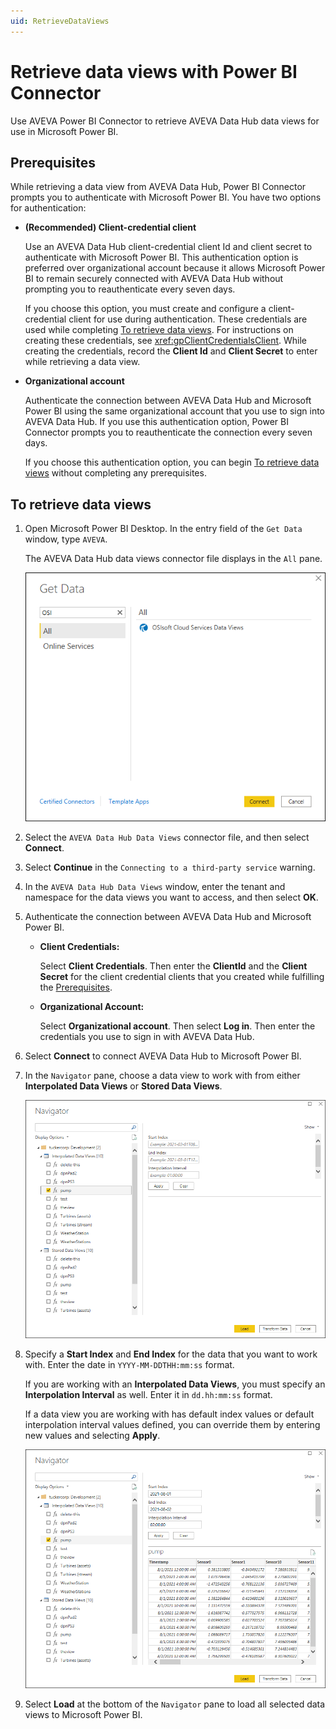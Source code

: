 ```yaml
---
uid: RetrieveDataViews
---
```


# Retrieve data views with Power BI Connector

Use AVEVA Power BI Connector to retrieve AVEVA Data Hub data views for use in Microsoft Power BI.

## Prerequisites

While retrieving a data view from AVEVA Data Hub, Power BI Connector prompts you to authenticate with Microsoft Power BI. You have two options for authentication:

- **(Recommended) Client-credential client**

    Use an AVEVA Data Hub client-credential client Id and client secret to authenticate with Microsoft Power BI. This authentication option is preferred over organizational account because it allows Microsoft Power BI to remain securely connected with AVEVA Data Hub without prompting you to reauthenticate every seven days.

    If you choose this option, you must create and configure a client-credential client for use during authentication. These credentials are used while completing [To retrieve data views](#to-retrieve-data-views). For instructions on creating these credentials, see <xref:gpClientCredentialsClient>. While creating the credentials, record the **Client Id** and **Client Secret** to enter while retrieving a data view.

- **Organizational account**

    Authenticate the connection between AVEVA Data Hub and Microsoft Power BI using the same organizational account that you use to sign into AVEVA Data Hub. If you use this authentication option, Power BI Connector prompts you to reauthenticate the connection every seven days.

    If you choose this authentication option, you can begin [To retrieve data views](#to-retrieve-data-views) without completing any prerequisites.

## To retrieve data views

1. Open Microsoft Power BI Desktop. In the entry field of the `Get Data` window, type `AVEVA`.

    The AVEVA Data Hub data views connector file displays in the `All` pane.

   ![Get Data](../../analytics/data-views/_images/get-data.png)

1. Select the `AVEVA Data Hub Data Views` connector file, and then select **Connect**.

1. Select **Continue** in the `Connecting to a third-party service` warning.

1. In the `AVEVA Data Hub Data Views` window, enter the tenant and namespace for the data views you want to access, and then select **OK**.

1. Authenticate the connection between AVEVA Data Hub and Microsoft Power BI.

   - **Client Credentials:**

       Select **Client Credentials**. Then enter the **ClientId** and the **Client Secret** for the client credential clients that you created while fulfilling the [Prerequisites](#prerequisites).

   - **Organizational Account:**

       Select **Organizational account**. Then select **Log in**. Then enter the credentials you use to sign in with AVEVA Data Hub.

1. Select **Connect** to connect AVEVA Data Hub to Microsoft Power BI.

1. In the `Navigator` pane, choose a data view to work with from either **Interpolated Data Views** or **Stored Data Views**.

   ![Select Data Views](../../analytics/data-views/_images/click-data-view-box.png)

1. Specify a **Start Index** and **End Index** for the data that you want to work with. Enter the date in `YYYY-MM-DDTHH:mm:ss` format.

   If you are working with an **Interpolated Data Views**, you must specify an **Interpolation Interval** as well. Enter it in `dd.hh:mm:ss` format.

   If a data view you are working with has default index values or default interpolation interval values defined, you can override them by entering new values and selecting **Apply**.

   ![Specify Data View Values](../../analytics/data-views/_images/specify-values.png)

1. Select **Load** at the bottom of the `Navigator` pane to load all selected data views to Microsoft Power BI.
